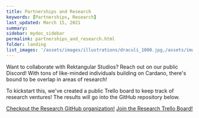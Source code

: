 ```yaml
---
title: Partnerships and Research
keywords: [Partnerships, Research]
last_updated: March 15, 2021
summary: 
sidebar: mydoc_sidebar
permalink: partnerships_and_research.html
folder: landing
list_images: '/assets/images/illustrations/draculi_1080.jpg,/assets/images/illustrations/laurence_the_duelist_1080.jpg,/assets/images/illustrations/iscara_the_ten_thousand_guns_1080.jpg,/assets/images/illustrations/alpha_draculi_1080.jpg'
---
```


Want to collaborate with Rektangular Studios? Reach out on our public Discord! With tons of like-minded individuals building on Cardano, there's bound to be overlap in areas of research!

To kickstart this, we've created a public Trello board to keep track of research ventures! The results will go into the GitHub repository below.

[Checkout the Research GitHub organization!](https://github.com/orgs/NFTJointResearch/)
[Join the Research Trello Board!](https://trello.com/b/3ErMw0Od/public-research)

